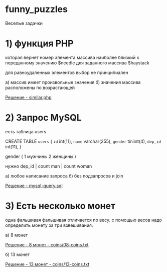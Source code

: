 # funny_puzzles

Веселые задачки


# 1) функция PHP

которая вернет номер элемента массива
наиболее близкий к переданному значению $needle
для заданного массива $haystack

для равноудаленных элементов выбор не принципиален

a) массив имеет произвольные значения
б) значения массива расположены по возрастающей

[Решение - similar.php](solves/1-php/similar.php "similar.php")


# 2) Запрос MySQL

есть таблица users

CREATE TABLE `users` (
`id` int(11),
`name` varchar(255),
`gender` tiniint(4),
`dep_id` int(11),
)

gender (
1 мужчины
2 женщины
)

нужно
dep_id | count man | count woman

a) любое написание запроса
б) без подзапросов и join

[Решение - mysql-query.sql](solves/2-mysql/mysql-query.sql "mysql-query.sql")

# 3) Есть несколько монет
одна фальшивая
фальшивая отличается по весу.
с помощью весов надо определить монету за три взвешивания.

a) 8 монет

[Решение - 8 монет - coins/08-coins.txt](solves/3-logic/08-coins.txt "coins/08-coins.txt")

б) 13 монет

[Решение - 13 монет - coins/13-coins.txt](solves/3-logic/13-coins.txt "coins/13-coins.txt")
